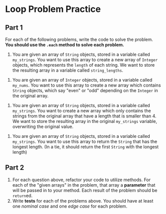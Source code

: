 # Loop Problem Practice

## Part 1

For each of the following problems, write the code to solve the problem. **You should use the `.each` method to solve each problem.**

1. You are given an array of `String` objects, stored in a variable called `my_strings`. You want to use this array to create a new array of `Integer` objects, which represents the `length` of each string. We want to store the resulting array in a variable called `string_lengths`.
<!-- MAP/COLLECT -->

1. You are given an array of `Integer` objects, stored in a variable called `my_nums`. You want to use this array to create a new array which contains `String` objects, which say "even" or "odd" depending on the `Integer` in the original array.
<!-- MAP/COLLECT -->

1. You are given an array of `String` objects, stored in a variable called `my_strings`. You want to create a new array which only contains the strings from the original array that have a length that is smaller than 4. We want to store the resulting array in the original `my_strings` variable, overwriting the original value.
<!-- REJECT! -->

1. You are given an array of `String` objects, stored in a variable called `my_strings`. You want to use this array to return the `String` that has the longest length. (In a tie, it should return the first `String` with the longest length)
 <!-- MAX_BY -->

## Part 2

1. For each question above, refactor your code to utilize methods. For each of the "given arrays" in the problem, that array a **parameter** that will be passed in to your method. Each result of the problem should be `return`ed.
1. Write **tests** for each of the problems above. You should have at least one _nominal case_ and one _edge case_ for each problem.
